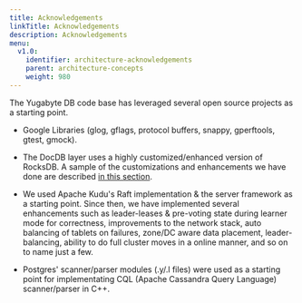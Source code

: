 ```yaml
---
title: Acknowledgements
linkTitle: Acknowledgements
description: Acknowledgements
menu:
  v1.0:
    identifier: architecture-acknowledgements
    parent: architecture-concepts
    weight: 980
---
```


The Yugabyte DB code base has leveraged several open source projects as a starting point.

* Google Libraries (glog, gflags, protocol buffers, snappy, gperftools, gtest, gmock).

* The DocDB layer uses a highly customized/enhanced version of RocksDB. A sample of the customizations and enhancements we have done are described [in this section](../persistence/#introduction).

* We used Apache Kudu's Raft implementation & the server framework as a starting point. Since then, we have implemented several enhancements such as leader-leases & pre-voting state during learner mode for correctness, improvements to the network stack, auto balancing of tablets on failures, zone/DC aware data placement, leader-balancing, ability to do full cluster moves in a online manner, and so on to name just a few.

* Postgres' scanner/parser modules (.y/.l files) were used as a starting point for implementating CQL (Apache Cassandra Query Language) scanner/parser in C++.
